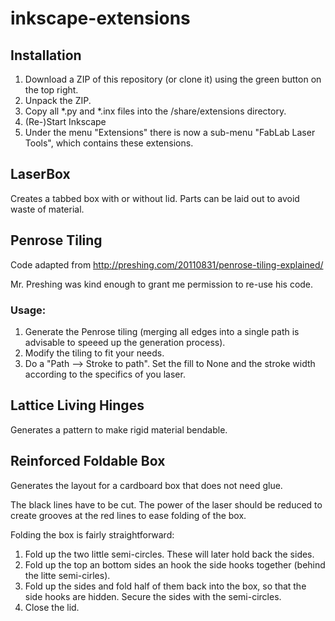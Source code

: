 # inkscape-extensions

## Installation

1. Download a ZIP of this repository (or clone it) using the green button on the top right.
1. Unpack the ZIP.
1. Copy all *.py and *.inx files into the *<Inkscape installation folder>*/share/extensions directory. 
1. (Re-)Start Inkscape
1. Under the menu "Extensions" there is now a sub-menu "FabLab Laser Tools", which contains these extensions.


## LaserBox

Creates a tabbed box with or without lid.
Parts can be laid out to avoid waste of material.


## Penrose Tiling

Code adapted from http://preshing.com/20110831/penrose-tiling-explained/

Mr. Preshing was kind enough to grant me permission to re-use his code.

### Usage:

1. Generate the Penrose tiling (merging all edges into a single path is advisable to speeed up the generation process).
2. Modify the tiling to fit your needs.
3. Do a "Path --> Stroke to path". Set the fill to None and the stroke width according to the specifics of you laser.


## Lattice Living Hinges

Generates a pattern to make rigid material bendable.


## Reinforced Foldable Box

Generates the layout for a cardboard box that does not need glue.

The black lines have to be cut. The power of the laser should be reduced to create grooves at the red lines to ease
folding of the box.

Folding the box is fairly straightforward:

1. Fold up the two little semi-circles. These will later hold back the sides.
2. Fold up the top an bottom sides an hook the side hooks together (behind the litte semi-cirles).
3. Fold up the sides and fold half of them back into the box, so that the side hooks are hidden. Secure the sides with the semi-circles.
4. Close the lid.